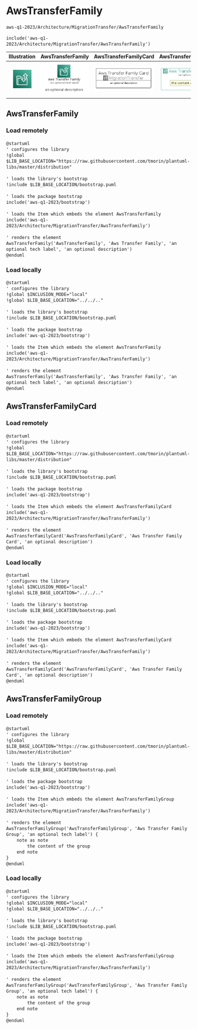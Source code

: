 # AwsTransferFamily


```text
aws-q1-2023/Architecture/MigrationTransfer/AwsTransferFamily
```

```text
include('aws-q1-2023/Architecture/MigrationTransfer/AwsTransferFamily')
```



| Illustration | AwsTransferFamily | AwsTransferFamilyCard | AwsTransferFamilyGroup |
| :---: | :---: | :---: | :---: |
| ![illustration for Illustration](../../../aws-q1-2023/Architecture/MigrationTransfer/AwsTransferFamily.png) | ![illustration for AwsTransferFamily](../../../aws-q1-2023/Architecture/MigrationTransfer/AwsTransferFamily.Local.png) | ![illustration for AwsTransferFamilyCard](../../../aws-q1-2023/Architecture/MigrationTransfer/AwsTransferFamilyCard.Local.png) | ![illustration for AwsTransferFamilyGroup](../../../aws-q1-2023/Architecture/MigrationTransfer/AwsTransferFamilyGroup.Local.png) |




## AwsTransferFamily

### Load remotely
```plantuml
@startuml
' configures the library
!global $LIB_BASE_LOCATION="https://raw.githubusercontent.com/tmorin/plantuml-libs/master/distribution"

' loads the library's bootstrap
!include $LIB_BASE_LOCATION/bootstrap.puml

' loads the package bootstrap
include('aws-q1-2023/bootstrap')

' loads the Item which embeds the element AwsTransferFamily
include('aws-q1-2023/Architecture/MigrationTransfer/AwsTransferFamily')

' renders the element
AwsTransferFamily('AwsTransferFamily', 'Aws Transfer Family', 'an optional tech label', 'an optional description')
@enduml
```

### Load locally
```plantuml
@startuml
' configures the library
!global $INCLUSION_MODE="local"
!global $LIB_BASE_LOCATION="../../.."

' loads the library's bootstrap
!include $LIB_BASE_LOCATION/bootstrap.puml

' loads the package bootstrap
include('aws-q1-2023/bootstrap')

' loads the Item which embeds the element AwsTransferFamily
include('aws-q1-2023/Architecture/MigrationTransfer/AwsTransferFamily')

' renders the element
AwsTransferFamily('AwsTransferFamily', 'Aws Transfer Family', 'an optional tech label', 'an optional description')
@enduml
```

## AwsTransferFamilyCard

### Load remotely
```plantuml
@startuml
' configures the library
!global $LIB_BASE_LOCATION="https://raw.githubusercontent.com/tmorin/plantuml-libs/master/distribution"

' loads the library's bootstrap
!include $LIB_BASE_LOCATION/bootstrap.puml

' loads the package bootstrap
include('aws-q1-2023/bootstrap')

' loads the Item which embeds the element AwsTransferFamilyCard
include('aws-q1-2023/Architecture/MigrationTransfer/AwsTransferFamily')

' renders the element
AwsTransferFamilyCard('AwsTransferFamilyCard', 'Aws Transfer Family Card', 'an optional description')
@enduml
```

### Load locally
```plantuml
@startuml
' configures the library
!global $INCLUSION_MODE="local"
!global $LIB_BASE_LOCATION="../../.."

' loads the library's bootstrap
!include $LIB_BASE_LOCATION/bootstrap.puml

' loads the package bootstrap
include('aws-q1-2023/bootstrap')

' loads the Item which embeds the element AwsTransferFamilyCard
include('aws-q1-2023/Architecture/MigrationTransfer/AwsTransferFamily')

' renders the element
AwsTransferFamilyCard('AwsTransferFamilyCard', 'Aws Transfer Family Card', 'an optional description')
@enduml
```

## AwsTransferFamilyGroup

### Load remotely
```plantuml
@startuml
' configures the library
!global $LIB_BASE_LOCATION="https://raw.githubusercontent.com/tmorin/plantuml-libs/master/distribution"

' loads the library's bootstrap
!include $LIB_BASE_LOCATION/bootstrap.puml

' loads the package bootstrap
include('aws-q1-2023/bootstrap')

' loads the Item which embeds the element AwsTransferFamilyGroup
include('aws-q1-2023/Architecture/MigrationTransfer/AwsTransferFamily')

' renders the element
AwsTransferFamilyGroup('AwsTransferFamilyGroup', 'Aws Transfer Family Group', 'an optional tech label') {
    note as note
        the content of the group
    end note
}
@enduml
```

### Load locally
```plantuml
@startuml
' configures the library
!global $INCLUSION_MODE="local"
!global $LIB_BASE_LOCATION="../../.."

' loads the library's bootstrap
!include $LIB_BASE_LOCATION/bootstrap.puml

' loads the package bootstrap
include('aws-q1-2023/bootstrap')

' loads the Item which embeds the element AwsTransferFamilyGroup
include('aws-q1-2023/Architecture/MigrationTransfer/AwsTransferFamily')

' renders the element
AwsTransferFamilyGroup('AwsTransferFamilyGroup', 'Aws Transfer Family Group', 'an optional tech label') {
    note as note
        the content of the group
    end note
}
@enduml
```

